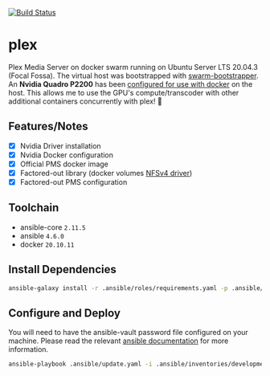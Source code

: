 [![Build Status](https://drone.kiwi-labs.net/api/badges/Diesel-Net/plex/status.svg)](https://drone.kiwi-labs.net/Diesel-Net/plex)

# plex
Plex Media Server on docker swarm running on Ubuntu Server LTS 20.04.3 (Focal Fossa). The virtual host was bootstrapped with [swarm-bootstrapper](https://github.com/Diesel-Net/swarm-bootstrapper). An **Nvidia Quadro P2200** has been [configured for use with docker](https://github.com/NVIDIA/nvidia-docker) on the host. This allows me to use the GPU's compute/transcoder with other additional containers concurrently with plex! :tada:

## Features/Notes
- [x] Nvidia Driver installation 
- [x] Nvidia Docker configuration
- [x] Official PMS docker image
- [x] Factored-out library (docker volumes [NFSv4 driver](https://docs.docker.com/storage/volumes/#create-a-service-which-creates-an-nfs-volume))
- [x] Factored-out PMS configuration

## Toolchain
- ansible-core `2.11.5`
- ansible `4.6.0`
- docker `20.10.11`

## Install Dependencies
```bash
ansible-galaxy install -r .ansible/roles/requirements.yaml -p .ansible/roles --force
```

## Configure and Deploy
You will need to have the ansible-vault password file configured on your machine. Please read the relevant [ansible documentation](https://docs.ansible.com/ansible/latest/user_guide/vault.html#setting-a-default-password-source) for more information.
```bash
ansible-playbook .ansible/update.yaml -i .ansible/inventories/development
```
